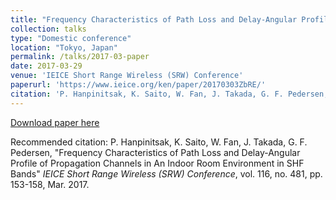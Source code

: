 ```yaml
---
title: "Frequency Characteristics of Path Loss and Delay-Angular Profile of Propagation Channels in An Indoor Room Environment in SHF Bands"
collection: talks
type: "Domestic conference"
location: "Tokyo, Japan"
permalink: /talks/2017-03-paper
date: 2017-03-29
venue: 'IEICE Short Range Wireless (SRW) Conference'
paperurl: 'https://www.ieice.org/ken/paper/20170303ZbRE/'
citation: 'P. Hanpinitsak, K. Saito, W. Fan, J. Takada, G. F. Pedersen, "Frequency Characteristics of Path Loss and Delay-Angular Profile of Propagation Channels in An Indoor Room Environment in SHF Bands" <i>IEICE Short Range Wireless (SRW) Conference</i>, vol. 116, no. 481, pp. 153-158, Mar. 2017.'
---
```


[Download paper here](https://www.ieice.org/ken/paper/20170303ZbRE/)

Recommended citation: P. Hanpinitsak, K. Saito, W. Fan, J. Takada, G. F. Pedersen, "Frequency Characteristics of Path Loss and Delay-Angular Profile of Propagation Channels in An Indoor Room Environment in SHF Bands" <i>IEICE Short Range Wireless (SRW) Conference</i>, vol. 116, no. 481, pp. 153-158, Mar. 2017.
